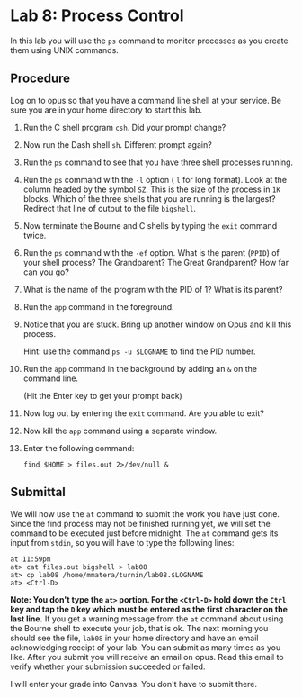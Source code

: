 # Lab 8: Process Control

In this lab you will use the `ps` command to monitor processes as you create them using UNIX commands.

## Procedure

Log on to opus so that you have a command line shell at your service. Be sure you are in your home directory to start this lab.

1. Run the C shell program `csh`. Did your prompt change?

1. Now run the Dash shell `sh`. Different prompt again?

1. Run the `ps` command to see that you have three shell processes running.

1. Run the `ps` command with the `-l` option ( `l` for long format). Look at the column headed by the symbol `SZ`. This is the size of the process in `1K` blocks. Which of the three shells that you are running is the largest? Redirect that line of output to the file `bigshell`.

1. Now terminate the Bourne and C shells by typing the `exit` command twice.

1. Run the `ps` command with the `-ef` option. What is the parent (`PPID`) of your shell process? The Grandparent? The Great Grandparent? How far can you go?

1. What is the name of the program with the PID of 1? What is its parent?

1. Run the `app` command in the foreground.

1. Notice that you are stuck. Bring up another window on Opus and kill this process.

	Hint: use the command `ps -u $LOGNAME` to find the PID number.

1. Run the `app` command in the background by adding an `&` on the command line.

	(Hit the Enter key to get your prompt back)

1. Now log out by entering the `exit` command. Are you able to exit? 

1. Now kill the `app` command using a separate window. 

1. Enter the following command:

	```
	find $HOME > files.out 2>/dev/null &
	```

## Submittal

We will now use the `at` command to submit the work you have just done. Since the find process may not be finished running yet, we will set the command to be executed just before midnight. The `at` command gets its input from `stdin`, so you will have to type the following lines:

```
at 11:59pm
at> cat files.out bigshell > lab08
at> cp lab08 /home/mmatera/turnin/lab08.$LOGNAME
at> <Ctrl-D>
```

**Note: You don't type the `at>` portion. For the `<Ctrl-D>` hold down the `Ctrl` key and tap the `D` key which must be entered as the first character on the last line.** If you get a warning message from the `at` command about using the Bourne shell to execute your job, that is ok. The next morning you should see the file, `lab08` in your home directory and have an email acknowledging receipt of your lab. You can submit as many times as you like. After you submit you will receive an email on opus. Read this email to verify whether your submission succeeded or failed. 

I will enter your grade into Canvas. You don't have to submit there. 

